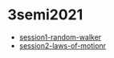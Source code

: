 # 3semi2021
- [session1-random-walker](session1-random-walker)
- [session2-laws-of-motionr](session2-laws-of-motion)
